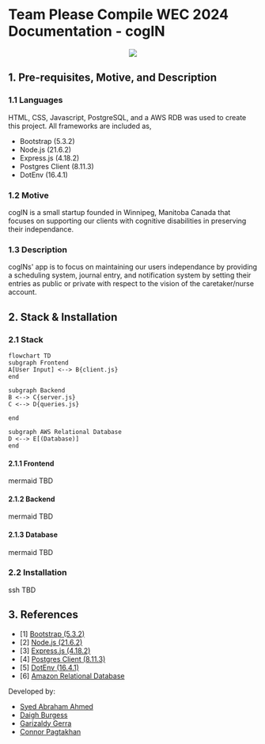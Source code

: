 # Team Please Compile WEC 2024 Documentation - cogIN

<p align="center">
  <img src="https://i.ibb.co/7g2jnQG/Dark-Green-Diamond-Edge-Tech-Computer-Logo.png" />
</p>


## 1. Pre-requisites, Motive, and Description

### 1.1 Languages
HTML, CSS, Javascript, PostgreSQL, and a AWS RDB was used to create this project. All frameworks are included as,

- Bootstrap (5.3.2)
- Node.js (21.6.2)
- Express.js (4.18.2)
- Postgres Client (8.11.3)
- DotEnv (16.4.1)

### 1.2 Motive
cogIN is a small startup founded in Winnipeg, Manitoba Canada that focuses on supporting our clients with cognitive disabilities in preserving their independance.

### 1.3 Description
cogINs' app is to focus on maintaining our users independance by providing a scheduling system, journal entry, and notification system by setting their entries as public or private with respect to the vision of the caretaker/nurse account.


## 2. Stack & Installation

### 2.1 Stack
```mermaid
flowchart TD
subgraph Frontend
A[User Input] <--> B{client.js}
end

subgraph Backend
B <--> C{server.js}
C <--> D{queries.js}

end

subgraph AWS Relational Database
D <--> E[(Database)]
end
```

#### 2.1.1 Frontend

mermaid TBD

#### 2.1.2 Backend 

mermaid TBD

#### 2.1.3 Database

mermaid TBD

### 2.2 Installation

ssh TBD

## 3. References

 - [1] [Bootstrap (5.3.2)](https://getbootstrap.com/docs/5.3/getting-started/introduction/)
 - [2] [Node.js (21.6.2)](https://nodejs.org/docs/latest/api/)
 - [3] [Express.js (4.18.2)](https://expressjs.com/en/4x/api.html)
 - [4] [Postgres Client (8.11.3)](https://node-postgres.com/)
 - [5] [DotEnv (16.4.1)](https://www.dotenv.org/docs/)
 - [6] [Amazon Relational Database](https://docs.aws.amazon.com/rds/)

Developed by:
- [Syed Abraham Ahmed](https://www.linkedin.com/in/syed-abraham-ahmed/) 
- [Daigh Burgess](https://www.linkedin.com/in/daigh-burgess/)
- [Garizaldy Gerra](https://www.linkedin.com/in/garizaldygerra/)
- [Connor Pagtakhan](https://www.linkedin.com/in/connor-pagtakhan-5a617b206/)